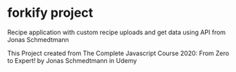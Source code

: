 # forkify project

Recipe application with custom recipe uploads and get data using API from Jonas Schmedtmann

This Project created from The Complete Javascript Course 2020: From Zero to Expert! by Jonas Schmedtmann in Udemy

